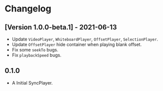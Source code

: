 # Changelog

## [Version 1.0.0-beta.1] - 2021-06-13

- Update `VideoPlayer`, `WhiteboardPlayer`, `OffsetPlayer`, `SelectionPlayer`.
- Update `OffsetPlayer` hide container when playing blank offset.
- Fix some `seekTo` bugs.
- Fix `playbackSpeed` bugs.

## 0.1.0

- A Initial SyncPlayer.
